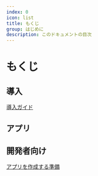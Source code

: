 ```yaml
---
index: 0
icon: list
title: もくじ
group: はじめに
description: このドキュメントの目次
---
```


# もくじ

## 導入

[導入ガイド](%DOCS_ROOT%/1-guide-0-index?_style=large)

## アプリ

## 開発者向け

[アプリを作成する準備](%DOCS_ROOT%/3-api-0-index?_style=large)
